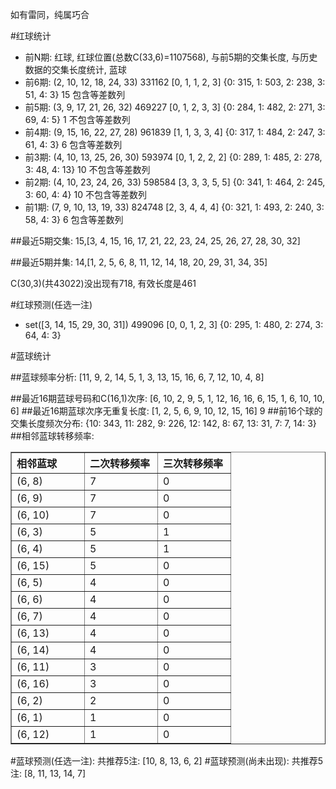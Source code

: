 <!-- 
.. title: 双色球2010137期(2010-11-23)数据分析报告
.. slug: slott-2010137-2010-11-23-report
.. date: 2010-11-24 08:00:00 UTC+08:00
.. tags: Lottery
.. link: 
.. description: 
.. type: text
-->

如有雷同，纯属巧合

<!-- TEASER_END-->

#红球统计

- 前N期: 红球, 红球位置(总数C(33,6)=1107568), 与前5期的交集长度, 与历史数据的交集长度统计, 蓝球
- 前6期: (2, 10, 12, 18, 24, 33) 331162 [0, 1, 1, 2, 3] {0: 315, 1: 503, 2: 238, 3: 51, 4: 3} 15 包含等差数列
- 前5期: (3, 9, 17, 21, 26, 32) 469227 [0, 1, 2, 3, 3] {0: 284, 1: 482, 2: 271, 3: 69, 4: 5} 1 不包含等差数列
- 前4期: (9, 15, 16, 22, 27, 28) 961839 [1, 1, 3, 3, 4] {0: 317, 1: 484, 2: 247, 3: 61, 4: 3} 6 包含等差数列
- 前3期: (4, 10, 13, 25, 26, 30) 593974 [0, 1, 2, 2, 2] {0: 289, 1: 485, 2: 278, 3: 48, 4: 13} 10 不包含等差数列
- 前2期: (4, 10, 23, 24, 26, 33) 598584 [3, 3, 3, 5, 5] {0: 341, 1: 464, 2: 245, 3: 60, 4: 4} 10 不包含等差数列
- 前1期: (7, 9, 10, 13, 19, 33) 824748 [2, 3, 4, 4, 4] {0: 321, 1: 493, 2: 240, 3: 58, 4: 3} 6 包含等差数列

##最近5期交集:
15,[3, 4, 15, 16, 17, 21, 22, 23, 24, 25, 26, 27, 28, 30, 32]

##最近5期并集:
14,[1, 2, 5, 6, 8, 11, 12, 14, 18, 20, 29, 31, 34, 35]

C(30,3)(共43022)没出现有718, 
有效长度是461

#红球预测(任选一注)

- set([3, 14, 15, 29, 30, 31]) 499096 [0, 0, 1, 2, 3] {0: 295, 1: 480, 2: 274, 3: 64, 4: 3}

#蓝球统计

##蓝球频率分析:
[11, 9, 2, 14, 5, 1, 3, 13, 15, 16, 6, 7, 12, 10, 4, 8]

##最近16期蓝球号码和C(16,1)次序:
[6, 10, 2, 9, 5, 1, 12, 16, 16, 6, 15, 1, 6, 10, 10, 6]
##最近16期蓝球次序无重复长度:
[1, 2, 5, 6, 9, 10, 12, 15, 16] 9
##前16个球的交集长度频次分布:
{10: 343, 11: 282, 9: 226, 12: 142, 8: 67, 13: 31, 7: 7, 14: 3}
##相邻蓝球转移频率:
<table border="1" class="table table-striped dataframe">
  <thead>
    <tr style="text-align: left;">
      <th style="min-width: 100px;">相邻蓝球</th>
      <th style="min-width: 100px;">二次转移频率</th>
      <th style="min-width: 100px;">三次转移频率</th>
    </tr>
  </thead>
  <tbody>
    <tr>
      <td>  (6, 8)</td>
      <td> 7</td>
      <td> 0</td>
    </tr>
    <tr>
      <td>  (6, 9)</td>
      <td> 7</td>
      <td> 0</td>
    </tr>
    <tr>
      <td> (6, 10)</td>
      <td> 7</td>
      <td> 0</td>
    </tr>
    <tr>
      <td>  (6, 3)</td>
      <td> 5</td>
      <td> 1</td>
    </tr>
    <tr>
      <td>  (6, 4)</td>
      <td> 5</td>
      <td> 1</td>
    </tr>
    <tr>
      <td> (6, 15)</td>
      <td> 5</td>
      <td> 0</td>
    </tr>
    <tr>
      <td>  (6, 5)</td>
      <td> 4</td>
      <td> 0</td>
    </tr>
    <tr>
      <td>  (6, 6)</td>
      <td> 4</td>
      <td> 0</td>
    </tr>
    <tr>
      <td>  (6, 7)</td>
      <td> 4</td>
      <td> 0</td>
    </tr>
    <tr>
      <td> (6, 13)</td>
      <td> 4</td>
      <td> 0</td>
    </tr>
    <tr>
      <td> (6, 14)</td>
      <td> 4</td>
      <td> 0</td>
    </tr>
    <tr>
      <td> (6, 11)</td>
      <td> 3</td>
      <td> 0</td>
    </tr>
    <tr>
      <td> (6, 16)</td>
      <td> 3</td>
      <td> 0</td>
    </tr>
    <tr>
      <td>  (6, 2)</td>
      <td> 2</td>
      <td> 0</td>
    </tr>
    <tr>
      <td>  (6, 1)</td>
      <td> 1</td>
      <td> 0</td>
    </tr>
    <tr>
      <td> (6, 12)</td>
      <td> 1</td>
      <td> 0</td>
    </tr>
  </tbody>
</table>
#蓝球预测(任选一注):
共推荐5注: [10, 8, 13, 6, 2]
#蓝球预测(尚未出现):
共推荐5注: [8, 11, 13, 14, 7]

